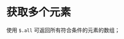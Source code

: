 # 获取多个元素

使用 `$.all` 可返回所有符合条件的元素的数组；

<code-run show-code="top">
    <template>
        <codehead>
            <script src="https://cdn.jsdelivr.net/gh/kirakiray/ofa.js/dist/ofa.js"></script>
        </codehead>
        <style>
        p{
            color:red;
        }
        </style>
        <div>1</div>
        <div>2</div>
        <p>3</p>
        <p>4</p>
        <script>
            $.all("p").forEach((ele,index) =>{
                ele.text = "change the element " + index;
            });
        </script>
    </template>
</code-run>
